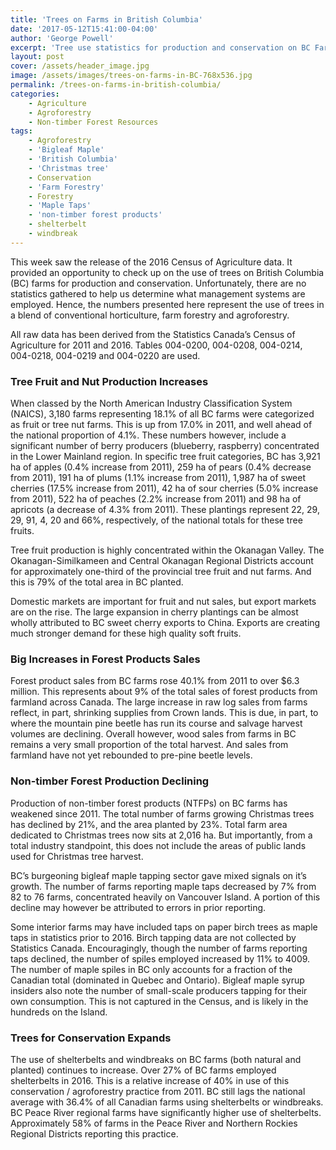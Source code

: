 ```yaml
---
title: 'Trees on Farms in British Columbia'
date: '2017-05-12T15:41:00-04:00'
author: 'George Powell'
excerpt: 'Tree use statistics for production and conservation on BC Farms from the 2016 Census of Agriculture.  Area planted to tree fruits and shelterbelts increasing. Forest product sales from farms up over 40%. Christmas tree plantings down, number of maple taps is up.'
layout: post
cover: /assets/header_image.jpg
image: /assets/images/trees-on-farms-in-BC-768x536.jpg
permalink: /trees-on-farms-in-british-columbia/
categories:
    - Agriculture
    - Agroforestry
    - Non-timber Forest Resources
tags:
    - Agroforestry
    - 'Bigleaf Maple'
    - 'British Columbia'
    - 'Christmas tree'
    - Conservation
    - 'Farm Forestry'
    - Forestry
    - 'Maple Taps'
    - 'non-timber forest products'
    - shelterbelt
    - windbreak
---
```


This week saw the release of the 2016 Census of Agriculture data. It provided an opportunity to check up on the use of trees on British Columbia (BC) farms for production and conservation. Unfortunately, there are no statistics gathered to help us determine what management systems are employed. Hence, the numbers presented here represent the use of trees in a blend of conventional horticulture, farm forestry and agroforestry.

All raw data has been derived from the Statistics Canada’s Census of Agriculture for 2011 and 2016. Tables 004-0200, 004-0208, 004-0214, 004-0218, 004-0219 and 004-0220 are used.

### Tree Fruit and Nut Production Increases

When classed by the North American Industry Classification System (NAICS), 3,180 farms representing 18.1% of all BC farms were categorized as fruit or tree nut farms. This is up from 17.0% in 2011, and well ahead of the national proportion of 4.1%. These numbers however, include a significant number of berry producers (blueberry, raspberry) concentrated in the Lower Mainland region. In specific tree fruit categories, BC has 3,921 ha of apples (0.4% increase from 2011), 259 ha of pears (0.4% decrease from 2011), 191 ha of plums (1.1% increase from 2011), 1,987 ha of sweet cherries (17.5% increase from 2011), 42 ha of sour cherries (5.0% increase from 2011), 522 ha of peaches (2.2% increase from 2011) and 98 ha of apricots (a decrease of 4.3% from 2011). These plantings represent 22, 29, 29, 91, 4, 20 and 66%, respectively, of the national totals for these tree fruits.

Tree fruit production is highly concentrated within the Okanagan Valley. The Okanagan-Similkameen and Central Okanagan Regional Districts account for approximately one-third of the provincial tree fruit and nut farms. And this is 79% of the total area in BC planted.

Domestic markets are important for fruit and nut sales, but export markets are on the rise. The large expansion in cherry plantings can be almost wholly attributed to BC sweet cherry exports to China. Exports are creating much stronger demand for these high quality soft fruits.

### Big Increases in Forest Products Sales

Forest product sales from BC farms rose 40.1% from 2011 to over $6.3 million. This represents about 9% of the total sales of forest products from farmland across Canada. The large increase in raw log sales from farms reflect, in part, shrinking supplies from Crown lands. This is due, in part, to where the mountain pine beetle has run its course and salvage harvest volumes are declining. Overall however, wood sales from farms in BC remains a very small proportion of the total harvest. And sales from farmland have not yet rebounded to pre-pine beetle levels.

### Non-timber Forest Production Declining

Production of non-timber forest products (NTFPs) on BC farms has weakened since 2011. The total number of farms growing Christmas trees has declined by 21%, and the area planted by 23%. Total farm area dedicated to Christmas trees now sits at 2,016 ha. But importantly, from a total industry standpoint, this does not include the areas of public lands used for Christmas tree harvest.

BC’s burgeoning bigleaf maple tapping sector gave mixed signals on it’s growth. The number of farms reporting maple taps decreased by 7% from 82 to 76 farms, concentrated heavily on Vancouver Island. A portion of this decline may however be attributed to errors in prior reporting.

Some interior farms may have included taps on paper birch trees as maple taps in statistics prior to 2016. Birch tapping data are not collected by Statistics Canada. Encouragingly, though the number of farms reporting taps declined, the number of spiles employed increased by 11% to 4009. The number of maple spiles in BC only accounts for a fraction of the Canadian total (dominated in Quebec and Ontario). Bigleaf maple syrup insiders also note the number of small-scale producers tapping for their own consumption. This is not captured in the Census, and is likely in the hundreds on the Island.

### Trees for Conservation Expands

The use of shelterbelts and windbreaks on BC farms (both natural and planted) continues to increase. Over 27% of BC farms employed shelterbelts in 2016. This is a relative increase of 40% in use of this conservation / agroforestry practice from 2011. BC still lags the national average with 36.4% of all Canadian farms using shelterbelts or windbreaks. BC Peace River regional farms have significantly higher use of shelterbelts. Approximately 58% of farms in the Peace River and Northern Rockies Regional Districts reporting this practice.
